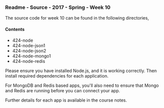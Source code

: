 ### Readme - Source - 2017 - Spring - Week 10

The source code for week 10 can be found in the following directories,

#### Contents
* 424-node
* 424-node-json1
* 424-node-json2
* 424-node-mongo1
* 424-node-redis

Please ensure you have installed Node.js, and it is working correctly. Then install required dependencies for each application.

For MongoDB and Redis based apps, you'll also need to ensure that Mongo and Redis are running before you can connect your app.

Further details for each app is available in the course notes.
